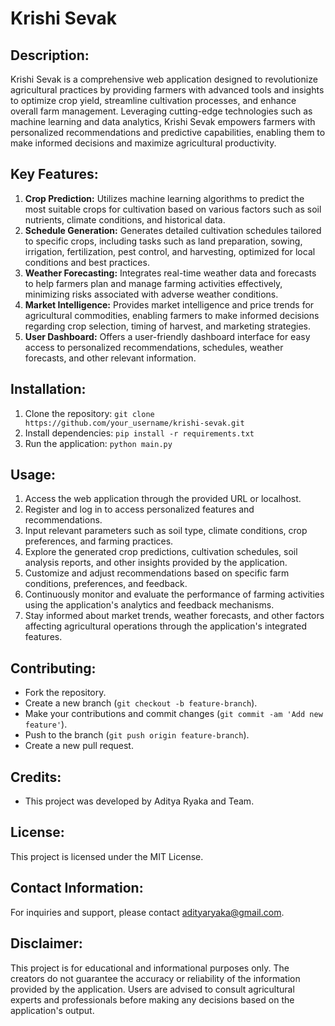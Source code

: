 # Krishi Sevak

## Description:
Krishi Sevak is a comprehensive web application designed to revolutionize agricultural practices by providing farmers with advanced tools and insights to optimize crop yield, streamline cultivation processes, and enhance overall farm management. Leveraging cutting-edge technologies such as machine learning and data analytics, Krishi Sevak empowers farmers with personalized recommendations and predictive capabilities, enabling them to make informed decisions and maximize agricultural productivity.

## Key Features:
1. **Crop Prediction:** Utilizes machine learning algorithms to predict the most suitable crops for cultivation based on various factors such as soil nutrients, climate conditions, and historical data.
2. **Schedule Generation:** Generates detailed cultivation schedules tailored to specific crops, including tasks such as land preparation, sowing, irrigation, fertilization, pest control, and harvesting, optimized for local conditions and best practices.
3. **Weather Forecasting:** Integrates real-time weather data and forecasts to help farmers plan and manage farming activities effectively, minimizing risks associated with adverse weather conditions.
4. **Market Intelligence:** Provides market intelligence and price trends for agricultural commodities, enabling farmers to make informed decisions regarding crop selection, timing of harvest, and marketing strategies.
5. **User Dashboard:** Offers a user-friendly dashboard interface for easy access to personalized recommendations, schedules, weather forecasts, and other relevant information.


## Installation:
1. Clone the repository: `git clone https://github.com/your_username/krishi-sevak.git`
2. Install dependencies: `pip install -r requirements.txt`
5. Run the application: `python main.py`

## Usage:
1. Access the web application through the provided URL or localhost.
2. Register and log in to access personalized features and recommendations.
3. Input relevant parameters such as soil type, climate conditions, crop preferences, and farming practices.
4. Explore the generated crop predictions, cultivation schedules, soil analysis reports, and other insights provided by the application.
5. Customize and adjust recommendations based on specific farm conditions, preferences, and feedback.
6. Continuously monitor and evaluate the performance of farming activities using the application's analytics and feedback mechanisms.
7. Stay informed about market trends, weather forecasts, and other factors affecting agricultural operations through the application's integrated features.

## Contributing:
- Fork the repository.
- Create a new branch (`git checkout -b feature-branch`).
- Make your contributions and commit changes (`git commit -am 'Add new feature'`).
- Push to the branch (`git push origin feature-branch`).
- Create a new pull request.

## Credits:
- This project was developed by Aditya Ryaka and Team.


## License:
This project is licensed under the MIT License.

## Contact Information:
For inquiries and support, please contact adityaryaka@gmail.com.

## Disclaimer:
This project is for educational and informational purposes only. The creators do not guarantee the accuracy or reliability of the information provided by the application. Users are advised to consult agricultural experts and professionals before making any decisions based on the application's output.
